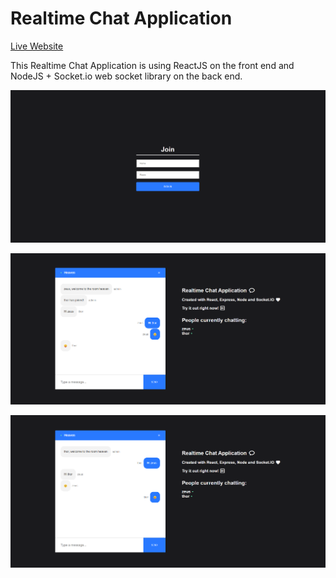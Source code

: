 Realtime Chat Application
=========================  

[Live Website](https://utkarsh-react-chat-app.netlify.app/)  

This Realtime Chat Application is using ReactJS on the front end and NodeJS + Socket.io web socket library on the back end.  

![Welcome Page](./src/assets/welcome_page.png)  

![Page 01](./src/assets/page_02.png)  

![Page 02](./src/assets/page_01.png)  